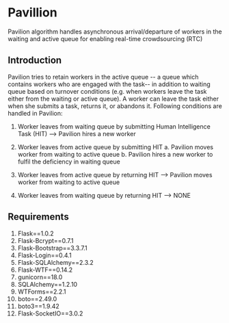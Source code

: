 # Pavillion
Pavilion algorithm handles asynchronous arrival/departure of workers in the waiting and active queue for enabling real-time crowdsourcing (RTC)
## Introduction
Pavilion tries to retain workers in the active queue -- a queue which contains workers who are engaged with the task-- in addition to waiting queue based on turnover conditions (e.g. when workers leave the task either from the waiting or active queue). A worker can leave the task either when she submits a task, returns it, or abandons it.
Following conditions are handled in Pavilion:
1) Worker leaves from waiting queue by submitting Human Intelligence Task (HIT) --> Pavilion hires a new worker
2) Worker leaves from active queue by submitting HIT
a. Pavilion moves worker from waiting to active queue
b. Pavilion hires a new worker to fulfil the deficiency in waiting queue

3) Worker leaves from active queue by returning HIT --> Pavilion moves worker from waiting to active queue
4) Worker leaves from waiting queue by returning HIT --> NONE

## Requirements
1. Flask==1.0.2
2. Flask-Bcrypt==0.7.1
3. Flask-Bootstrap==3.3.7.1
4. Flask-Login==0.4.1
5. Flask-SQLAlchemy==2.3.2
6. Flask-WTF==0.14.2
7. gunicorn==18.0
8. SQLAlchemy==1.2.10
9. WTForms==2.2.1
10. boto==2.49.0
11. boto3==1.9.42
12. Flask-SocketIO==3.0.2

